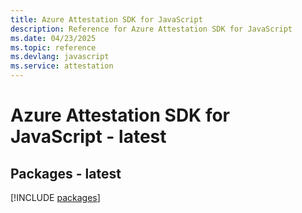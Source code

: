 ```yaml
---
title: Azure Attestation SDK for JavaScript
description: Reference for Azure Attestation SDK for JavaScript
ms.date: 04/23/2025
ms.topic: reference
ms.devlang: javascript
ms.service: attestation
---
```

# Azure Attestation SDK for JavaScript - latest
## Packages - latest
[!INCLUDE [packages](attestation-index.md)]